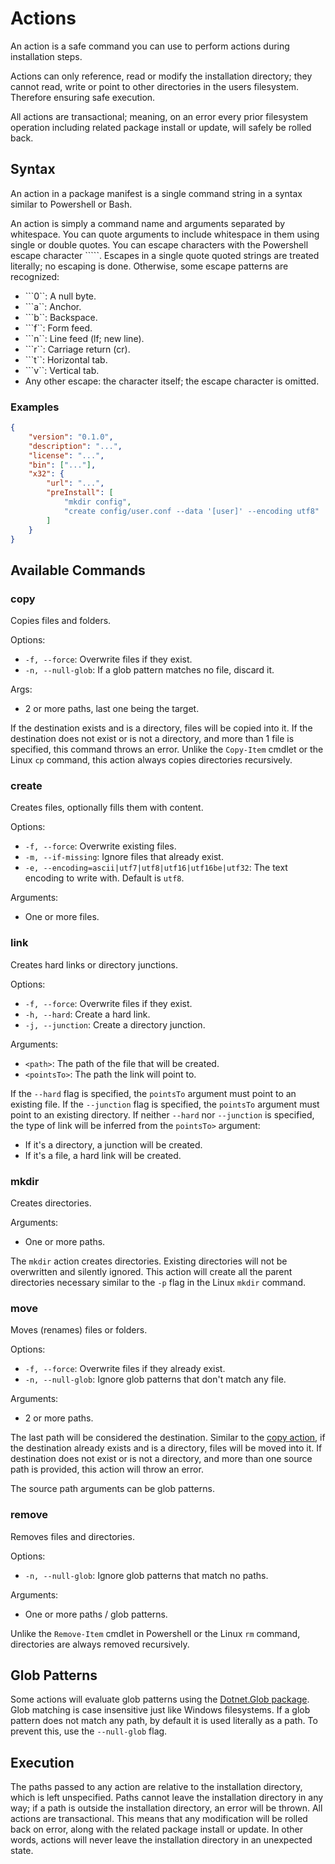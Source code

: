 # Actions
An action is a safe command you can use to perform actions during installation steps.

Actions can only reference, read or modify the installation directory; they cannot read, write or point to other directories in the users filesystem.
Therefore ensuring safe execution.

All actions are transactional; meaning, on an error every prior filesystem operation including related package install or update, will safely be rolled back.

## Syntax
An action in a package manifest is a single command string in a syntax similar to Powershell or Bash.

An action is simply a command name and arguments separated by whitespace.
You can quote arguments to include whitespace in them using single or double quotes.
You can escape characters with the Powershell escape character `````.
Escapes in a single quote quoted strings are treated literally; no escaping is done.
Otherwise, some escape patterns are recognized:
- ```0``: A null byte.
- ```a``: Anchor.
- ```b``: Backspace.
- ```f``: Form feed.
- ```n``: Line feed (lf; new line).
- ```r``: Carriage return (cr).
- ```t``: Horizontal tab.
- ```v``: Vertical tab.
- Any other escape: the character itself; the escape character is omitted.

### Examples
```json
{
	"version": "0.1.0",
	"description": "...",
	"license": "...",
	"bin": ["..."],
	"x32": {
		"url": "...",
		"preInstall": [
			"mkdir config",
			"create config/user.conf --data '[user]' --encoding utf8"
		]
	}
}
```

## Available Commands
### copy
Copies files and folders.

Options:
- `-f, --force`: Overwrite files if they exist.
- `-n, --null-glob`: If a glob pattern matches no file, discard it.

Args:
- 2 or more paths, last one being the target.

If the destination exists and is a directory, files will be copied into it.
If the destination does not exist or is not a directory, and more than 1 file is specified, this command throws an error.
Unlike the `Copy-Item` cmdlet or the Linux `cp` command, this action always copies directories recursively.

### create
Creates files, optionally fills them with content.

Options:
- `-f, --force`: Overwrite existing files.
- `-m, --if-missing`: Ignore files that already exist.
- `-e, --encoding=ascii|utf7|utf8|utf16|utf16be|utf32`: The text encoding to write with. Default is `utf8`.

Arguments:
- One or more files.

### link
Creates hard links or directory junctions.

Options:
- `-f, --force`: Overwrite files if they exist.
- `-h, --hard`: Create a hard link.
- `-j, --junction`: Create a directory junction.

Arguments:
- `<path>`: The path of the file that will be created.
- `<pointsTo>`: The path the link will point to.

If the `--hard` flag is specified, the `pointsTo` argument must point to an existing file.
If the `--junction` flag is specified, the `pointsTo` argument must point to an existing directory.
If neither `--hard` nor `--junction` is specified, the type of link will be inferred from the `pointsTo>` argument:
- If it's a directory, a junction will be created.
- If it's a file, a hard link will be created.

### mkdir
Creates directories.

Arguments:
- One or more paths.

The `mkdir` action creates directories.
Existing directories will not be overwritten and silently ignored.
This action will create all the parent directories necessary similar to the `-p` flag in the Linux `mkdir` command.

### move
Moves (renames) files or folders.

Options:
- `-f, --force`: Overwrite files if they already exist.
- `-n, --null-glob`: Ignore glob patterns that don't match any file.

Arguments:
- 2 or more paths.

The last path will be considered the destination.
Similar to the [copy action](#copy), if the destination already exists and is a directory, files will be moved into it.
If destination does not exist or is not a directory, and more than one source path is provided, this action will throw an error.

The source path arguments can be glob patterns.

### remove
Removes files and directories.

Options:
- `-n, --null-glob`: Ignore glob patterns that match no paths.

Arguments:
- One or more paths / glob patterns.

Unlike the `Remove-Item` cmdlet in Powershell or the Linux `rm` command, directories are always removed recursively.

## Glob Patterns
Some actions will evaluate glob patterns using the [Dotnet.Glob package](https://github.com/dazinator/DotNet.Glob).
Glob matching is case insensitive just like Windows filesystems.
If a glob pattern does not match any path, by default it is used literally as a path.
To prevent this, use the `--null-glob` flag.

## Execution
The paths passed to any action are relative to the installation directory, which is left unspecified.
Paths cannot leave the installation directory in any way; if a path is outside the installation directory, an error will be thrown.
All actions are transactional. This means that any modification will be rolled back on error, along with the related package install or update.
In other words, actions will never leave the installation directory in an unexpected state.
